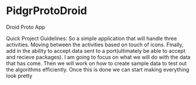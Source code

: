 PidgrProtoDroid
===============

Droid Proto App

Quick Project Guidelines: So a simple application that will handle three activities. Moving between the activities based on touch of icons. Finally, add in the ability to accept data sent to a port(ultimately be able to accept and recieve packages). I am going to focus on what we will do with the data that has come. Then we will work on how to create sample data to test out the algorithms efficiently. Once this is done we can start making everything look pretty

